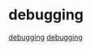 # debugging

[debugging](https://github.com/NomicFoundation/hardhat)
[debugging](https://github.com/tinyclub/open-c-book)
